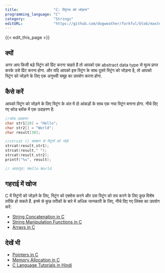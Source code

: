 ```yaml
---
title:                "C: स्ट्रिंग्स को जोड़ना"
programming_language: "C"
category:             "Strings"
editURL:              "https://github.com/dogweather/forkful/blob/master/content/hi/c/concatenating-strings.md"
---
```


{{< edit_this_page >}}

## क्यों

अगर आप किसी बड़े स्ट्रिंग को प्रिंट करना चाहते हैं तो आपको एक abstract data type से मूल्य प्राप्त करके उसे प्रिंट करना होगा. और यदि आपको इस स्ट्रिंग के साथ दूसरे स्ट्रिंग को जोड़ना है, तो आपको स्ट्रिंग को जोड़ने के लिए एक अनुभवी समूह का उपयोग करना होगा.

## कैसे करें

आपको स्ट्रिंग को जोड़ने के लिए स्ट्रिंग के अंत में दो आंकड़ों के साथ एक नया स्ट्रिंग बनाना होगा. नीचे दिए गए कोड ब्लॉक में एक उदाहरण है:

```C
//कोड उदाहरण
char str1[20] = "Hello";
char str2[] = "World";
char result[30];

//strcat () फ़ंक्शन से स्ट्रिंगों को जोड़ें
strcat(result,str1);
strcat(result," ");
strcat(result,str2);
printf("%s", result);

// आउटपुट: Hello World
```

## गहराई में खोज

C में स्ट्रिंगों को जोड़ने के लिए, स्ट्रिंग को एक्सेस करने और उस स्ट्रिंग को तय करने के लिए कुछ विशेष तरीके हो सकते हैं. इनमे से कुछ तरीकों के बारे में अधिक जानकारी के लिए, नीचे दिए गए लिंक्स का उपयोग करें:

- [String Concatenation in C](https://www.programiz.com/c-programming/library-function/string.h/strcat)
- [String Manipulation Functions in C](https://www.geeksforgeeks.org/string-manipulation-in-c-without-using-string-h/)
- [Arrays in C](https://www.tutorialspoint.com/cprogramming/c_arrays.htm)

## देखें भी

- [Pointers in C](https://www.hackerearth.com/practice/notes/pointers-in-c/)
- [Memory Allocation in C](https://www.geeksforgeeks.org/dynamic-memory-allocation-in-c-using-malloc-calloc-free-and-realloc/) 
- [C Language Tutorials in Hindi](https://www.studytonight.com/c/)